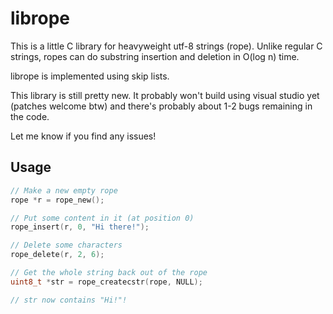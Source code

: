 librope
=======

This is a little C library for heavyweight utf-8 strings (rope). Unlike regular C strings, ropes can do substring insertion and deletion in O(log n) time.

librope is implemented using skip lists.

This library is still pretty new. It probably won't build using visual studio yet (patches welcome btw) and there's probably about 1-2 bugs remaining in the code.

Let me know if you find any issues!

Usage
-----

```c
// Make a new empty rope
rope *r = rope_new();

// Put some content in it (at position 0)
rope_insert(r, 0, "Hi there!");

// Delete some characters
rope_delete(r, 2, 6);

// Get the whole string back out of the rope
uint8_t *str = rope_createcstr(rope, NULL);

// str now contains "Hi!"!
```

